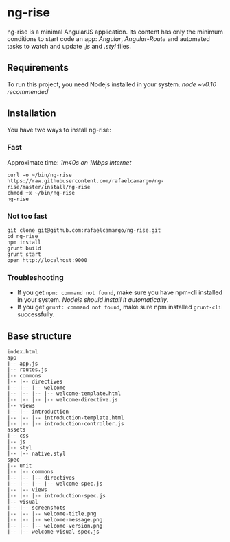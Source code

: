 # ng-rise
ng-rise is a minimal AngularJS application. Its content has only the minimum conditions to start code an app: *Angular*, *Angular-Route* and automated tasks to watch and update *.js* and *.styl* files.

## Requirements
To run this project, you need Nodejs installed in your system. *node ~v0.10 recommended*


## Installation

You have two ways to install ng-rise:

### Fast
Approximate time: *1m40s on 1Mbps internet*
```
curl -o ~/bin/ng-rise https://raw.githubusercontent.com/rafaelcamargo/ng-rise/master/install/ng-rise
chmod +x ~/bin/ng-rise
ng-rise
```

### Not too fast

```
git clone git@github.com:rafaelcamargo/ng-rise.git
cd ng-rise
npm install
grunt build
grunt start
open http://localhost:9000
```

### Troubleshooting
- If you get `npm: command not found`, make sure you have npm-cli installed in your system. *Nodejs should install it automatically*.
- If you get `grunt: command not found`, make sure npm installed `grunt-cli` successfully.


## Base structure

```
index.html
app
|-- app.js
|-- routes.js
|-- commons
|-- |-- directives
|-- |-- |-- welcome
|-- |-- |-- |-- welcome-template.html
|-- |-- |-- |-- welcome-directive.js
|-- views
|-- |-- introduction
|-- |-- |-- introduction-template.html
|-- |-- |-- introduction-controller.js
assets
|-- css
|-- js
|-- styl
|-- |-- native.styl
spec
|-- unit
|-- |-- commons
|-- |-- |-- directives
|-- |-- |-- |-- welcome-spec.js
|-- |-- views
|-- |-- |-- introduction-spec.js
|-- visual
|-- |-- screenshots
|-- |-- |-- welcome-title.png
|-- |-- |-- welcome-message.png
|-- |-- |-- welcome-version.png
|-- |-- welcome-visual-spec.js
```
